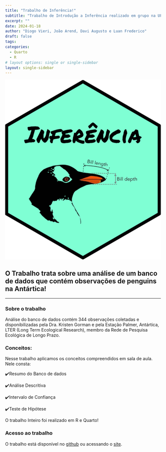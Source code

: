 ```yaml
---
title: "Trabalho de Inferência!"
subtitle: "Trabalho de Introdução a Inferência realizado em grupo na UFRGS"
excerpt: ""
date: 2024-01-18
author: "Diogo Vieri, João Arend, Davi Augusto e Luan Frederico"
draft: false
tags:
categories:
  - Quarto
  - R
# layout options: single or single-sidebar
layout: single-sidebar
---
```


![Logo do trabalho](featured-hex.png)

## O Trabalho trata sobre uma análise de um banco de dados que contém observações de penguins na Antártica!

---

### Sobre o trabalho

Análise do banco de dados contém 344 observações coletadas e disponibilizadas pela Dra. Kristen Gorman e pela Estação Palmer, Antártica, LTER (Long Term Ecological Research), membro da Rede de Pesquisa Ecológica de Longo Prazo. 


### Conceitos:

Nesse trabalho aplicamos os conceitos compreendidos em sala de aula. Nele consta:

✔️Resumo do Banco de dados

✔️Análise Descritiva

✔️Intervalo de Confiança

✔️Teste de Hipótese

O trabalho Inteiro foi realizado em R e Quarto!

### Acesso ao trabalho

O trabalho está disponível no [github](https://github.com/davi-dokasi/palmer-penguins-research?tab=readme-ov-file) ou acessando o [site](https://nimrodds.quarto.pub/club-penguin-palmer-penguins/#/introdu%C3%A7%C3%A3o).
